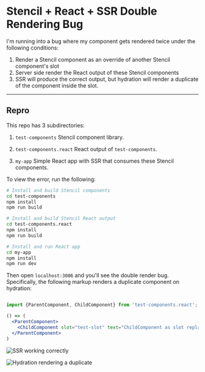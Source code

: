 # Stencil + React + SSR Double Rendering Bug

I'm running into a bug where my component gets rendered twice under the following conditions:

1. Render a Stencil component as an override of another Stencil component's slot
2. Server side render the React output of these Stencil components
3. SSR will produce the correct output, but hydration will render a duplicate of the component inside the slot.

-----

## Repro

This repo has 3 subdirectories:

1. `test-components`
Stencil component library.

2. `test-components.react`
React output of `test-components`.

3. `my-app`
Simple React app with SSR that consumes these Stencil components.

To view the error, run the following:
```sh
# Install and build Stencil components
cd test-components
npm install
npm run build

# Install and build Stencil React output
cd test-components.react
npm install
npm run build

# Install and run React app
cd my-app
npm install
npm run dev
```

Then open `localhost:3006` and you'll see the double render bug. Specifically, the following markup renders a duplicate component on hydration:

```jsx

import {ParentComponent, ChildComponent} from 'test-components.react';

() => (
  <ParentComponent>
    <ChildComponent slot="test-slot" text="ChildComponent as slot replacement" />
  </ParentComponent>
)
```

![SSR working correctly](https://p-myf5wv.b3.n0.cdn.getcloudapp.com/items/5zurrxoJ/b41a0007-2d66-4ce1-a97c-ea1137dc354c.jpg?v=e6920539e4797cdff55cde2073494d5f)

![Hydration rendering a duplicate](https://p-myf5wv.b3.n0.cdn.getcloudapp.com/items/jkuXX5pB/75a09460-f38f-41a5-9f31-27438a3e0036.jpg?source=viewer&v=5e88892108395cd5547d92f77c05d529)